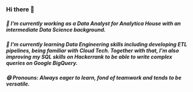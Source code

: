 ### Hi there 👋

##### 🔭 I’m currently working as a Data Analyst for Analytica House with an intermediate Data Science background. 
##### 🌱 I’m currently learning Data Engineering skills including developing ETL pipelines, being familiar with Cloud Tech. Together with that, I'm also improving my SQL skills on Hackerrank to be able to write complex queries on Google BigQuery. 
##### 😄 Pronouns: Always eager to learn, fond of teamwork and tends to be versatile.


<!--
**keremcaltugg/keremcaltugg** is a ✨ _special_ ✨ repository because its `README.md` (this file) appears on your GitHub profile.

Here are some ideas to get you started:

### 🔭 I’m currently working as a Data Analyst for Analytica House 
### 🌱 I’m currently learning Data Engineering skills including developing ETL pipelines, being familiar with Cloud Tech. 
- 👯 I’m looking to collaborate on ...
- 🤔 I’m looking for help with ...
- 💬 Ask me about ...
- 📫 How to reach me: ...
- 😄 Pronouns: ...
- ⚡ Fun fact: ...
-->
